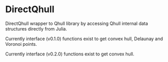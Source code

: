 DirectQhull
===========

DirectQhull wrapper to Qhull library by accessing Qhull internal data structures directly from Julia.

Currently interface (v0.1.0) functions exist to get convex hull, Delaunay and Voronoi points.

Currently interface (v0.2.0) functions exist to get convex hull.
